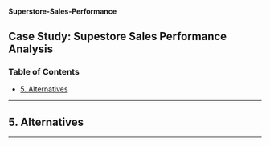 #### Superstore-Sales-Performance

<h2>Case Study: Supestore Sales Performance Analysis</h2>

<h3>Table of Contents</h3>

- [5. Alternatives]()

---

<h2>5. Alternatives</h2>

---
